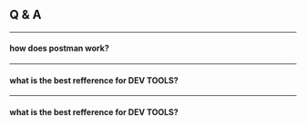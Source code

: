 
## Q & A 

***
#### how does postman work?

***
#### what is the best refference for DEV TOOLS?
***
#### what is the best refference for DEV TOOLS?